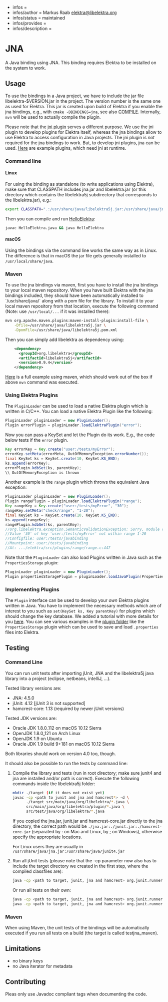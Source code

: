 - infos =
- infos/author = Markus Raab <elektra@libelektra.org>
- infos/status = maintained
- infos/provides =
- infos/description =

# JNA

A Java binding using JNA. This binding requires Elektra to be installed on
the system to work.

## Usage

To use the bindings in a Java project, we have to include the jar file
libelektra-\$VERSION.jar in the project. The version number is the same
one as used for Elektra. This jar is created upon build of Elektra if
you enable the jna bindings, e.g., with `cmake -DBINDINGS=jna`, see also
[COMPILE](/doc/COMPILE.md#bindings). Internally, `mvn` will be used to
actually compile the plugin.

Please note that the [jni plugin](/src/plugins/jni) serves a different purpose. We
use the jni plugin to develop plugins for Elektra itself, whereas the jna
bindings allow to use Elektra to access configuration in Java projects. The jni
plugin is _not_ required for the jna bindings to work. But, to develop
jni plugins, jna can be used. [Here](libelektra5j/plugin) are example
plugins, which need jni at runtime.

### Command line

#### Linux

For using the binding as standalone (to write applications using Elektra),
make sure that CLASSPATH includes jna.jar and libelektra.jar (or this directory
which contains the libelektra5j subdirectory that corresponds to the
libelektra.jar), e.g.:

```sh
export CLASSPATH=".:/usr/share/java/libelektra5j.jar:/usr/share/java/jna.jar"
```

Then you can compile and run [HelloElektra](HelloElektra.java):

```sh
javac HelloElektra.java && java HelloElektra
```

#### macOS

Using the bindings via the command line works the same way as in Linux. The
difference is that in macOS the jar file gets generally installed to
`/usr/local/share/java`.

### Maven

To use the jna bindings via maven, first you have to install the jna bindings
to your local maven repository. When you have built Elektra with the jna
bindings included, they should have been automatically installed to
´/usr/share/java/´ along with a pom file for the library. To install it to your
local maven repository from that location, execute the following command
(Note: use `/usr/local/...` if it was installed there):

```sh
mvn org.apache.maven.plugins:maven-install-plugin:install-file \
    -Dfile=/usr/share/java/libelektra5j.jar \
    -DpomFile=/usr/share/java/libelektra5j.pom.xml
```

Then you can simply add libelektra as dependency using:

```xml
    <dependency>
      <groupId>org.libelektra</groupId>
      <artifactId>libelektra5j</artifactId>
      <version>0.9.4</version>
    </dependency>
```

[Here](../../examples/external/java/read-keys-example/pom.xml) is a full example using maven,
which should work out of the box if above `mvn` command was executed.

### Using Elektra Plugins

The `PluginLoader` can be used to load a native Elektra plugin which is written in C/C++.
You can load a native Elektra Plugin like the following:

```java
PluginLoader pluginLoader = new PluginLoader();
Plugin errorPlugin = pluginLoader.loadElektraPlugin("error");
```

Now you can pass a KeySet and let the Plugin do its work. E.g., the code below tests if the `error` plugin.

```java
Key errorKey = Key.create("user:/tests/myError");
errorKey.setMeta(errorMeta, OutOfMemoryException.errorNumber());
final KeySet ks = KeySet.create(10, KeySet.KS_END);
ks.append(errorKey);
errorPlugin.kdbSet(ks, parentKey);
\\ OutOfMemoryException is thrown
```

Another example is the `range` plugin which throws the equivalent Java exception:

```java
PluginLoader pluginLoader = new PluginLoader();
Plugin rangePlugin = pluginLoader.loadElektraPlugin("range");
Key rangeKey = Key.create("user:/tests/myError", "30");
rangeKey.setMeta("check/range", "1-20");
final KeySet ks = KeySet.create(10, KeySet.KS_END);
ks.append(rangeKey);
rangePlugin.kdbSet(ks, parentKey);
//org.libelektra.exception.SemanticValidationException: Sorry, module range issued error C03200:
//Value '30' of key 'user:/tests/myError' not within range 1-20
//Configfile: user:/tests/javabinding
//Mountpoint: user:/tests/javabinding
//At: .../elektra/src/plugins/range/range.c:447
```

Note that the `PluginLoader` can also load Plugins written in Java such as the `PropertiesStorage` plugin:

```java
PluginLoader pluginLoader = new PluginLoader();
Plugin propertiesStoragePlugin = pluginLoader.loadJavaPlugin(PropertiesStorage.PLUGIN_NAME);
```

### Implementing Plugins

The `Plugin` interface can be used to develop your _own_ Elektra plugins written in Java.
You have to implement the necessary methods which are of interest to you such as
`set(KeySet ks, Key parentKey)` for plugins which should change the key database.
We added a tutorial with more details for you [here](../../../doc/tutorials/java-plugins.md).
You can see various examples in the [plugin folder](src/main/java/org/libelektra/plugin) like the `PropertiesStorage` plugin
which can be used to save and load `.properties` files into Elektra.

## Testing

### Command Line

You can run unit tests after importing jUnit, JNA and the libelektra5j java
library into a project (eclipse, netbeans, intelliJ, ...).

Tested library versions are:

- JNA: 4.5.0
- jUnit: 4.12 [jUnit 3 is not supported]
- hamcrest-core: 1.13 (required by newer jUnit versions)

Tested JDK versions are:

- Oracle JDK 1.8.0_112 on macOS 10.12 Sierra
- OpenJDK 1.8.0_121 on Arch Linux
- OpenJDK 1.9 on Ubuntu
- Oracle JDK 1.9 build 9+181 on macOS 10.12 Sierra

Both libraries should work on version 4.0 too, though.

It should also be possible to run the tests by command line:

1.  Compile the library and tests (run in root directory; make sure junit4 and
    jna are installed and/or path is correct). Execute the following commands inside
    the libelektra5j folder:

    ```sh
    mkdir ./target (if it does not exist yet)
    javac -cp <path to junit and jna and hamcrest*> -d \
          ./target src/main/java/org/libelektra/*.java \
          src/main/java/org/libelektra/plugin/*.java \
          src/test/java/org/libelektra/*.java
    ```

    If you copied the jna.jar, junit.jar and hamcrest-core.jar directly to the
    jna directory, the correct path would be `./jna.jar:./junit.jar:./hamcrest-core.jar`
    (separated by : on Mac and Linux, by ; on Windows), otherwise specify the
    appropriate locations.

    For Linux users they are usually in `/usr/share/java/jna.jar:/usr/share/java/junit4.jar`

2.  Run all jUnit tests (please note that the -cp parameter now also has to
    include the target directory we created in the first step, where the compiled
    classfiles are):

    ```sh
    java -cp <path to target, junit, jna and hamcrest> org.junit.runner.JUnitCore org.libelektra.AllTests
    ```

    Or run all tests on their own:

    ```sh
    java -cp <path to target, junit, jna and hamcrest> org.junit.runner.JUnitCore org.libelektra.KeyTest
    java -cp <path to target, junit, jna and hamcrest> org.junit.runner.JUnitCore org.libelektra.KeySetTest
    ```

### Maven

When using Maven, the unit tests of the bindings will be automatically executed
if you run all tests on a build (the target is called testjna_maven).

## Limitations

- no binary keys
- no Java iterator for metadata

## Contributing

Pleas only use Javadoc compliant tags when documenting the code.